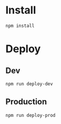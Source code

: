 # Install

`npm install`

# Deploy

## Dev

`npm run deploy-dev`

## Production

`npm run deploy-prod`
